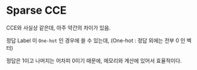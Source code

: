 # Sparse CCE 

CCE와 사실상 같은데, 아주 약간의 차이가 있음.

정답  Label 이 `One-hot` 인 경우에 쓸 수 있는데, 
(One-hot : 정답 외에는 전부 0 인 벡터)

정답은 1이고 나머지는 어차피 0이기 때문에, 메모리와 계산에 있어서 효율적이다. 